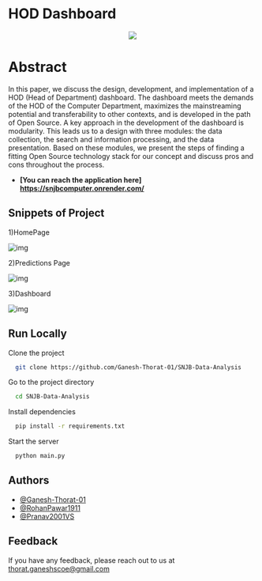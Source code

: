 
# HOD Dashboard

<p align="center">
  <img src="https://snjb.org/images/form-snjb-logo-circle.png">
</p>


# Abstract

In this paper, we discuss the design, development, and implementation of a HOD (Head of Department)  dashboard. The dashboard meets the demands of the HOD of the Computer Department, maximizes the mainstreaming potential and transferability to other contexts, and is developed in the path of Open Source. A key approach in the development of the dashboard is modularity. This leads us to a design with three modules: the data collection, the search and information processing, and the data presentation. Based on these modules, we present the steps of finding a fitting Open Source technology stack for our concept and discuss pros and cons throughout the process.


- **[You can reach the application here]** **https://snjbcomputer.onrender.com/**


## Snippets of Project
1)HomePage

![img](https://i.imgur.com/PLSc49e.png)

2)Predictions Page

![img](https://i.imgur.com/K0pvoRB.png)

3)Dashboard

![img](https://i.imgur.com/Q4U63eK.png)
## Run Locally

Clone the project

```bash
  git clone https://github.com/Ganesh-Thorat-01/SNJB-Data-Analysis
```

Go to the project directory

```bash
  cd SNJB-Data-Analysis
```

Install dependencies

```bash
  pip install -r requirements.txt
```

Start the server

```bash
  python main.py
```



## Authors

- [@Ganesh-Thorat-01](https://github.com/Ganesh-Thorat-01/)
- [@RohanPawar1911](https://github.com/RohanPawar1911)
- [@Pranav2001VS](https://github.com/Pranav2001VS)


## Feedback

If you have any feedback, please reach out to us at thorat.ganeshscoe@gmail.com

